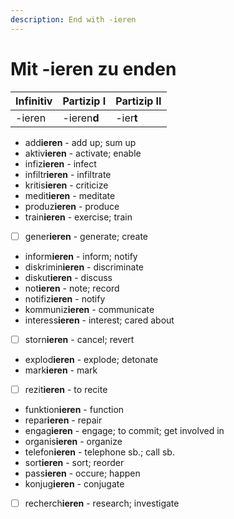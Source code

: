 ```yaml
---
description: End with -ieren
---
```


# Mit -ieren zu enden

| Infinitiv | Partizip I | Partizip II |
| :--- | :--- | :--- |
| -ieren | -ieren**d** | -ier**t** |

* add**ieren** - add up; sum up
* aktiv**ieren** - activate; enable
* infiz**ieren** - infect
* infiltr**ieren** - infiltrate
* kritis**ieren** - criticize
* medit**ieren** - meditate
* produz**ieren** - produce
* train**ieren** - exercise; train
* [ ] gener**ieren** - generate; create
* inform**ieren** - inform; notify
* diskrimin**ieren** - discriminate
* diskut**ieren** - discuss
* not**ieren** - note; record
* notifiz**ieren** - notify
* kommuniz**ieren** - communicate
* interess**ieren** - interest; cared about
* [ ] storn**ieren** - cancel; revert
* explod**ieren** - explode; detonate
* mark**ieren** - mark
* [ ] rezit**ieren** - to recite
* funktion**ieren** - function
* repar**ieren** - repair
* engag**ieren** - engage; to commit; get involved in
* organis**ieren** - organize
* telefon**ieren** - telephone sb.; call sb.
* sort**ieren** - sort; reorder
* pass**ieren** - occure; happen
* konjug**ieren** - conjugate
* [ ] recherch**ieren** - research; investigate


